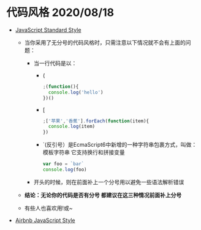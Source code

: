 # 代码风格 2020/08/18

- [JavaScript Standard Style](https://blog.csdn.net/fungleo/article/details/77934448) 

  - 当你采用了无分号的代码风格时，只需注意以下情况就不会有上面的问题：

    - 当一行代码是以：

      - (

        ```javascript
        ;(function(){
          console.log('hello')
        })()
        ```

        

      - [

        ```javascript
        ;['苹果','香蕉'].forEach(function(item){
          console.log(item)
        })
        ```

        

      - `(反引号）是EcmaScript6中新增的一种字符串包裹方式，叫做：模板字符串 它支持换行和拼接变量

        ```javascript
        var foo = `bar`
        console.log(foo)
        ```

        

    - 开头的时候，则在前面补上一个分号用以避免一些语法解析错误

  - **结论：无论你的代码是否有分号 都建议在这三种情况前面补上分号**

  - 有些人也喜欢用!或~

- [Airbnb JavaScript Style](https://github.com/airbnb/javascript) 

  

